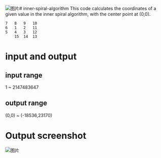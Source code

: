 ![图片](https://github.com/whiter007/inner-spiral-algorithm/assets/94297098/5a292964-6ef6-4773-95d7-9757beacd2f7)# inner-spiral-algorithm
This code calculates the coordinates of a given value in the inner spiral algorithm, with the center point at (0,0).
				
	7	8	9	10
	6	1	2	11
	5	4	3	12
		15	14	13

# input and output
## input range
1 ~ 2147483647
## output range
(0,0) ~ (-18536,23170)
# Output screenshot
![图片](https://github.com/whiter007/inner-spiral-algorithm/assets/94297098/c6b561c7-0649-4a0f-bda5-7ec420207d97)
